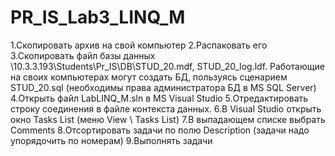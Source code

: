 # PR_IS_Lab3_LINQ_M

1.Скопировать архив на свой компьютер
2.Распаковать его
3.Скопировать файл базы данных \\10.3.3.193\Students\Pr_IS\DB\STUD_20.mdf, STUD_20_log.ldf.
Работающие на своих компьютерах могут создать БД, пользуясь сценарием STUD_20.sql (необходимы права администратора БД в MS SQL Server)
4.Открыть файл LabLINQ_M.sln в MS Visual Studio 
5.Отредактировать строку соединения в файле контекста данных.
6.В Visual Studio открыть окно Tasks List (меню View \ Tasks List)
7.В выпадающем списке выбрать Comments
8.Отсортировать задачи по полю Description (задачи надо упорядочить по номерам)
9.Выполнять задачи
